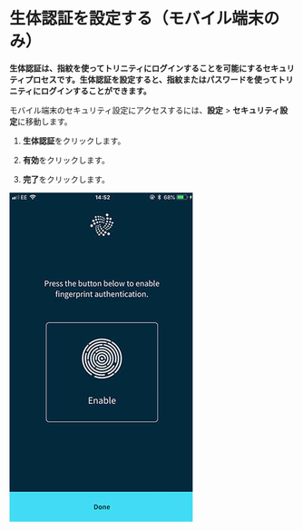 # 生体認証を設定する（モバイル端末のみ）
<!-- # Set up biometric authentication (mobile devices only) -->

**生体認証は、指紋を使ってトリニティにログインすることを可能にするセキュリティプロセスです。生体認証を設定すると、指紋またはパスワードを使ってトリニティにログインすることができます。**
<!-- **Biometric authentication is a security process that allows you to log into Trinity with your fingerprint. When you set up biometric authentication, you'll have the option to log into Trinity using either your fingerprint or your password.** -->

モバイル端末のセキュリティ設定にアクセスするには、**設定** > **セキュリティ設定**に移動します。
<!-- To access security settings on a mobile device, go to **Settings** > **Security settings**. -->

1. **生体認証**をクリックします。
<!-- 1. Click **Biometric authentication** -->
2. **有効**をクリックします。
<!-- 2. Click **Enable** -->
3. **完了**をクリックします。
<!-- 3. Click **Done** -->

![Biometric authentication](../images/2fa.jpg)
